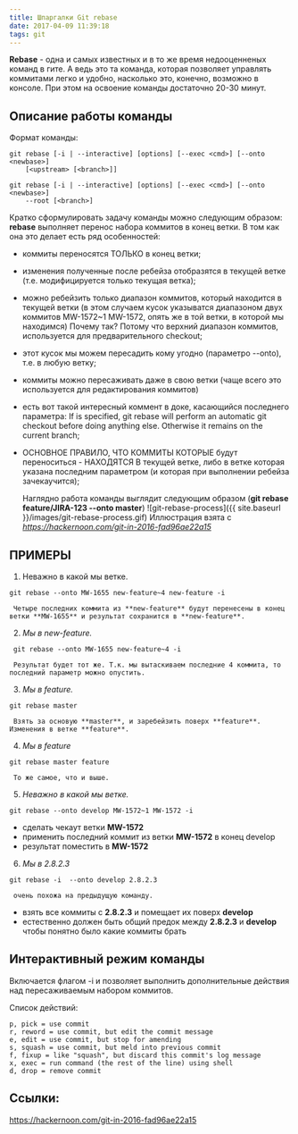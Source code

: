 ```yaml
---
title: Шпаргалки Git rebase
date: 2017-04-09 11:39:18
tags: git
---
```

**Rebase** - одна и самых известных и в то же время недооценненых команд в гите. А ведь это та команда, которая позволяет управлять коммитами легко и удобно, насколько это, конечно, возможно в консоле. При этом на освоение команды достаточно 20-30 минут. 

## Описание работы команды
Формат команды:
```
git rebase [-i | --interactive] [options] [--exec <cmd>] [--onto <newbase>]	
    [<upstream> [<branch>]]

git rebase [-i | --interactive] [options] [--exec <cmd>] [--onto <newbase>]
	--root [<branch>]
```

Кратко сформулировать задачу команды можно следующим образом: **rebase** выполняет перенос набора коммитов в конец ветки. В том как она это делает есть ряд особенностей: 

- коммиты переносятся ТОЛЬКО в конец ветки;
- изменения полученные после ребейза отобразятся в текущей ветке (т.е. модифицируется только текущая ветка);
- можно ребейзить только диапазон коммитов, который находится в текущей ветки (в этом случаем кусок указыватся диапазоном двух коммитов MW-1572~1 MW-1572, опять же в той ветки, в которой мы находимся) Почему так? Потому что верхний диапазон коммитов, используется для предварительного checkout;
- этот кусок мы можем пересадить кому угодно (параметро --onto), т.е. в любую ветку;
- коммиты можно пересаживать даже в свою ветки (чаще всего это используется для редактирования коммитов)
- есть вот такой интересный коммент в доке, касающийся последнего параметра: If <branch> is specified, git rebase will perform an automatic git checkout <branch> before doing anything else. Otherwise it remains on the current branch;
- ОСНОВНОЕ ПРАВИЛО, ЧТО КОММИТЫ КОТОРЫЕ будут переноситься - НАХОДЯТСЯ В текущей ветке, либо в ветке которая указана последним параметром (и которая при выполнении ребейза зачекаучится);

    Наглядно работа команды выглядит следующим образом (__git rebase feature/JIRA-123 --onto master__)
![git-rebase-process]({{ site.baseurl }}/images/git-rebase-process.gif)
Иллюстрация взята с _https://hackernoon.com/git-in-2016-fad96ae22a15_

## ПРИМЕРЫ

1. Неважно в какой мы ветке.
```
git rebase --onto MW-1655 new-feature~4 new-feature -i
```
     Четыре последних коммита из **new-feature** будут перенесены в конец ветки **MW-1655** и результат сохранится в **new-feature**.

2. _Мы в new-feature._
```
 git rebase --onto MW-1655 new-feature~4 -i
```
     Результат будет тот же. Т.к. мы вытаскиваем последние 4 коммита, то последний параметр можно опустить.

3. _Мы в feature._
```
git rebase master
```
     Взять за основую **master**, и заребейзить поверх **feature**. Изменения в ветке **feature**.

4. _Мы в feature_
```
git rebase master feature
```
     То же самое, что и выше.

5. _Неважно в какой мы ветке._
```
git rebase --onto develop MW-1572~1 MW-1572 -i
```
- сделать чекаут ветки **MW-1572**
- применить последний коммит из ветки **MW-1572** в конец develop
- результат поместить в **MW-1572**

6. _Мы в 2.8.2.3_
```
git rebase -i  --onto develop 2.8.2.3
```
     очень похожа на предыдущую команду.

- взять все коммиты с **2.8.2.3** и помещает их поверх **develop**
- естественно должен быть общий предок между **2.8.2.3** и **develop** чтобы понятно было какие коммиты брать
     
## Интерактивный режим команды

Включается флагом -i и позволяет выполнить дополнительные действия над пересаживаемым набором коммитов. 

Список действий:
```
p, pick = use commit
r, reword = use commit, but edit the commit message
e, edit = use commit, but stop for amending
s, squash = use commit, but meld into previous commit
f, fixup = like "squash", but discard this commit's log message
x, exec = run command (the rest of the line) using shell
d, drop = remove commit
```

## Ссылки:
https://hackernoon.com/git-in-2016-fad96ae22a15
